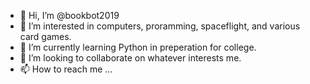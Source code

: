 - 👋 Hi, I’m @bookbot2019
- 👀 I’m interested in computers, proramming, spaceflight, and various card games.
- 🌱 I’m currently learning Python in preperation for college.
- 💞️ I’m looking to collaborate on whatever interests me.
- 📫 How to reach me ...
